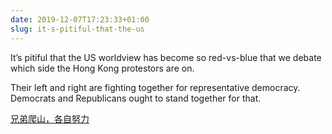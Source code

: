 ```yaml
---
date: 2019-12-07T17:23:33+01:00
slug: it-s-pitiful-that-the-us
---
```

It’s pitiful that the US worldview has become so red-vs-blue that we debate which side the Hong Kong protestors are on.

Their left and right are fighting together for representative democracy. Democrats and Republicans ought to stand together for that.

[兄弟爬山，各自努力](https://lausan.hk/2019/avery-ng-left-role-in-hong-kong-protest/)

